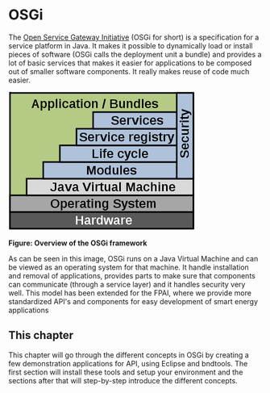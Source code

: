 # OSGi

The [Open Service Gateway Initiative](http://www.osgi.org/Main/HomePage) (OSGi for short) is a specification for a service platform in Java. It makes it possible to dynamically load or install pieces of software (OSGi calls the deployment unit a bundle) and provides a lot of basic services that makes it easier for applications to be composed out of smaller software components. It really makes reuse of code much easier.

![Overview of the OSGi framework](osgi-framework.png)

**Figure: Overview of the OSGi framework**

As can be seen in this image, OSGi runs on a Java Virtual Machine and can be viewed as an operating system for that machine. It handle installation and removal of applications, provides parts to make sure that components can communicate (through a service layer) and it handles security very well. This model has been extended for the FPAI, where we provide more standardized API's and components for easy development of smart energy applications

## This chapter

This chapter will go through the different concepts in OSGi by creating a few demonstration applications for API, using Eclipse and bndtools. The first section will install these tools and setup your environment and the sections after that will step-by-step introduce the different concepts.
